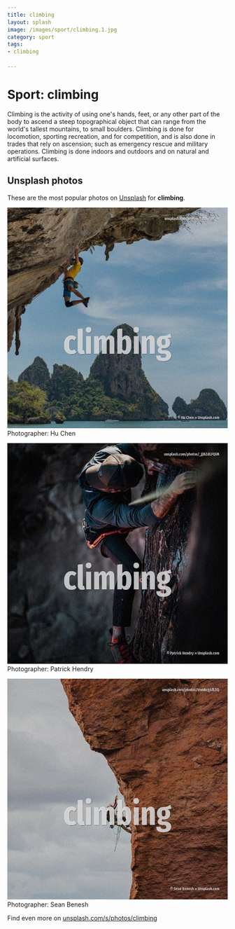 ```yaml
---
title: climbing
layout: splash
image: /images/sport/climbing.1.jpg
category: sport
tags:
- climbing

---
```

# Sport: climbing

Climbing is the activity of using one's hands, feet, or any other part of the body to ascend a  steep topographical object that can range from the world's tallest mountains, to small boulders.  Climbing is done for locomotion, sporting recreation, and for competition, and is also done in  trades that rely on ascension; such as emergency rescue and military operations.  Climbing is done indoors and outdoors and on natural  and artificial surfaces.     

 
## Unsplash photos
These are the most popular photos on [Unsplash](https://unsplash.com) for **climbing**.
 
![climbing](/images/sport/climbing.1.jpg)
Photographer:  Hu Chen
 
![climbing](/images/sport/climbing.2.jpg)
Photographer:  Patrick Hendry
 
![climbing](/images/sport/climbing.3.jpg)
Photographer:  Sean Benesh
 
Find even more on [unsplash.com/s/photos/climbing](https://unsplash.com/s/photos/climbing)
 
